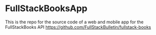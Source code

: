 # FullStackBooksApp
This is the repo for the source code of a web and mobile app for the FullStackBooks API https://github.com/FullStackBulletin/fullstack-books
